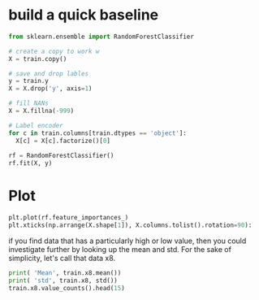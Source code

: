 # build a quick baseline

```python
from sklearn.ensemble import RandomForestClassifier

# create a copy to work w
X = train.copy()

# save and drop lables
y = train.y
X = X.drop('y', axis=1)

# fill NANs
X = X.fillna(-999)

# Label encoder
for c in train.columns[train.dtypes == 'object']:
  X[c] = X[c].factorize()[0]
  
rf = RandomForestClassifier()
rf.fit(X, y)
```

# Plot 
```python
plt.plot(rf.feature_importances_)
plt.xticks(np.arrange(X.shape[1]), X.columns.tolist().rotation=90):
```
if you find data that has a particularly high or low value, then you could investigate further by looking up the mean and std. For the sake of simplicity, let's call that data x8.

```python
print( 'Mean', train.x8.mean())
print( 'std', train.x8, std())
train.x8.value_counts().head(15)
```
